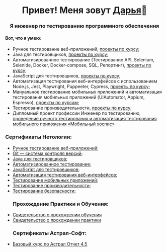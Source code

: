 <h1 align="center">Привет! Меня зовут <a href="https://taplink.cc/dashamuraveva" target="_blank">Дарья</a>👋 
<h3 align="center">Я инженер по тестированию программного обеспечения </ h3>
<h4>Вот, что я умею:</h4>
<ul>
 <li>Ручное тестирование веб-приложений, <a href="https://github.com/Darya9810/Darya9810/blob/main/HomeworkIntroductiontoTesting.md">проекты по курсу</a>;</li>
 <li>Java для тестировщиков, <a href="https://github.com/Darya9810/Darya9810/blob/main/JavaTesterHomework.md">проекты по курсу</a>;</li>
 <li>Автоматизированное тестирование (Тестирование API, Selenium, Selenide, Docker, Docker-compose, SQL, Репортинг), <a href="https://github.com/Darya9810/Darya9810/blob/main/HomeworkAutomatedTesting.md">проекты по курсу</a>;</li>
 <li>JavaScript для тестировщиков, <a href="https://github.com/Darya9810/bjs-2-homeworks.git">проекты по курсу</a>;</li>
 <li>Автоматизация тестирования веб-интерфейсов с использованием Node.js, Jest, Playwright, Puppeeter, Cypress, <a href="https://github.com/Darya9810/Darya9810/blob/main/HomeworkTestingOfWebInterfaces.md">проекты по курсу</a>;</li>
 <li>Мануальное тестирование мобильных приложений и автоматизация тестирования мобильных приложений (UIAutomator, Appium, Espresso), <a href="https://github.com/Darya9810/Darya9810/blob/main/MobileAppTestingCourse.md">проекты по курсам</a>;</li>
 <li>Тестирование производительности, <a href="https://github.com/Darya9810/Darya9810/blob/main/PerformanceTestingCourse.md">проекты по курсу</a>;</li>
 <li>Дипломный проект профессии Инженер по тестированию, <a href="https://github.com/Darya9810/Diplom.git">проведение ручного тестирования и автоматизация тестирования мобильного приложения «Мобильный хоспис»</a></li>
</ul>
<h3>Сертификаты Нетологии:</h3>
<ul>
 <li><a href="https://drive.google.com/file/d/13OSx7ycglbKEJQVeuZHdyC3J6kMJzqEP/view?usp=sharing">Ручное тестирование веб-приложений</a>;</li>
 <li><a href="https://drive.google.com/file/d/1De1LkzdbiLaM0hoVDRj9NQNA2tlAL_Cr/view?usp=sharing">Git — система контроля версий</a>;</li>
 <li><a href="https://drive.google.com/file/d/1KQxDKLS6T6wB1EcKscFnNi1PoV4xxfu4/view?usp=sharing">Java для тестировщиков</a>;</li>
 <li><a href="https://drive.google.com/file/d/11ivIiMHH5p28hw0YZkubc8GGdc-ZlEgj/view?usp=sharing">Автоматизированное тестирование</a>;</li>
 <li><a href="https://drive.google.com/file/d/1LRN0js73qSts9XNlzI90CtPXQkHNpaP-/view?usp=sharing">JavaScript для тестировщиков</a>;</li>
 <li><a href="https://drive.google.com/file/d/1frD0tCeX3uBvmGiHyEBhP04Tza4tsFMx/view?usp=sharing">Автоматизация тестирования веб-интерфейсов</a>;</li>
 <li><a href="https://drive.google.com/file/d/1BIbBxoe0fn0HxNzbPAlJnGXxeWwFf7Av/view?usp=sharing">Тестирование мобильных приложений</a>;</li>
 <li><a href="https://drive.google.com/file/d/1bhxK2tICKzawaGGNZGnSPOUu8ISrs1R0/view?usp=sharing">Тестирование производительности</a>;</li>
 <li><a href="https://drive.google.com/file/d/1clMFoYsdOFYTNlyr70CFbRR24gwTmq_8/view?usp=sharing">Тестирование безопасности</a>;</li>

 <h3>Прохождение Практики и Обучения:</h3>
 <li><a href="https://docs.google.com/document/d/1XIqRrF_vcLcJHGb0QNojr-zuMiAIwPsv/edit?usp=sharing&ouid=106571176334050516861&rtpof=true&sd=true">Свидетельство о прохождении обучения</a></li>
 <li><a href="https://drive.google.com/file/d/1HGimtE3Vcq30likj1CtQGmbBUMH8P57U/view?usp=sharing">Свидетельство о прохождении практики</a></li>

  <h3>Сертификаты Астрал-Софт:</h3>
   <li><a href="https://drive.google.com/file/d/1HGimtE3Vcq30likj1CtQGmbBUMH8P57U/view?usp=sharing">Базовый курс по Астрал Отчет 4.5</a></li>
 </ul> 
<!--
**Darya9810/Darya9810** is a ✨ _special_ ✨ repository because its `README.md` (this file) appears on your GitHub profile.

Here are some ideas to get you started:

- 🔭 I’m currently working on ...
- 🌱 I’m currently learning ...
- 👯 I’m looking to collaborate on ...
- 🤔 I’m looking for help with ...
- 💬 Ask me about ...
- 📫 How to reach me: ...
- 😄 Pronouns: ...
- ⚡ Fun fact: ...
-->
